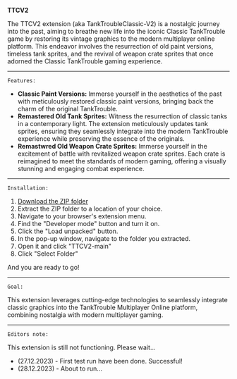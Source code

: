 **TTCV2**

The TTCV2 extension (aka TankTroubleClassic-V2) is a nostalgic journey into the past, aiming to breathe new life into the iconic Classic TankTrouble game by restoring its vintage graphics to the modern multiplayer online platform. This endeavor involves the resurrection of old paint versions, timeless tank sprites, and the revival of weapon crate sprites that once adorned the Classic TankTrouble gaming experience.
****
`Features:`

- **Classic Paint Versions:** Immerse yourself in the aesthetics of the past with meticulously restored classic paint versions, bringing back the charm of the original TankTrouble.
- **Remastered Old Tank Sprites:** Witness the resurrection of classic tanks in a contemporary light. The extension meticulously updates tank sprites, ensuring they seamlessly integrate into the modern TankTrouble experience while preserving the essence of the originals.
- **Remastwred Old Weapon Crate Sprites:** Immerse yourself in the excitement of battle with revitalized weapon crate sprites. Each crate is reimagined to meet the standards of modern gaming, offering a visually stunning and engaging combat experience.
****

`Installation:`
1. [Download the ZIP folder](https://github.com/kamarov-therussiantank/ClassicTankTrouble-V2/archive/refs/heads/main.zip)
2. Extract the ZIP folder to a location of your choice.  
3. Navigate to your browser's extension menu.  
4. Find the "Developer mode" button and turn it on.  
5. Click the "Load unpacked" button.  
6. In the pop-up window, navigate to the folder you extracted.  
7. Open it and click "TTCV2-main"  
8. Click "Select Folder"

And you are ready to go!
****
`Goal:`

This extension leverages cutting-edge technologies to seamlessly integrate classic graphics into the TankTrouble Multiplayer Online platform, combining nostalgia with modern multiplayer gaming.
****
`Editors note:`

This extension is still not functioning. Please wait...
- (27.12.2023) - First test run have been done. Successful!
- (28.12.2023) - About to run...
